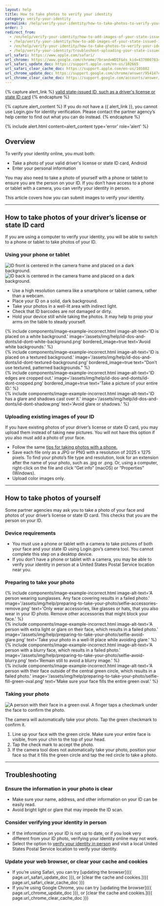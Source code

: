 ```yaml
---
layout: help
title: How to take photos to verify your identity
category: verify-your-identity
permalink: /help/verify-your-identity/how-to-take-photos-to-verify-your-identity/
order: 3
redirect_from:
  - /en/help/verify-your-identity/how-to-add-images-of-your-state-issued-id/
  - /help/verify-your-identity/how-to-add-images-of-your-state-issued-id/
  - /en/help/verify-your-identity/how-to-take-photos-to-verify-your-identity/
  - /help/verify-your-identity/troubleshoot-uploading-your-state-issued-id/
url_safari: https://www.apple.com/safari/
url_chrome: https://www.google.com/chrome/?brand=WDIF&ds_kid=43700078347700321&gad_source=1&gclid=CjwKCAjww_iwBhApEiwAuG6ccAvZWVPqrBawjLCJp6uWvrMplezDwWVR7AnWXZhu-4He4V3oXJBOrRoCtTwQAvD_BwE&gclsrc=aw.ds
url_safari_update_doc: https://support.apple.com/en-us/102665
url_safari_clear_cache_doc: https://support.apple.com/en-us/105082
url_chrome_update_doc: https://support.google.com/chrome/answer/95414?co=GENIE.Platform%3DAndroid&hl=en&oco=1
url_chrome_clear_cache_doc: https://support.google.com/accounts/answer/32050?co=GENIE.Platform%3DAndroid&hl=en&oco=1
---
```


{% capture alert_link %}
  <a href="/help/verify-your-identity/accepted-identification-documents/" class="usa-link">valid state-issued ID, such as a driver's license or state ID card</a>
{% endcapture %}

{% capture alert_content %}
  If you do not have a {{ alert_link }}, you cannot use Login.gov for identity verification.
  Please contact the partner agency’s help center to find out what you can do instead.
{% endcapture %}

{%
  include alert.html
  content=alert_content
  type='error'
  role='alert'
%}

## Overview

To verify your identity online, you must both:

* Take a photo of your valid driver's license or state ID card, Android
* Enter your personal information

You may also need to take a photo of yourself with a phone or tablet to ensure you are the person on your ID. If you don’t have access to a phone or tablet with a camera, you can verify your identity in person.

This article covers how you can submit images to verify your identity.

---

## How to take photos of your driver’s license or state ID card

If you are using a computer to verify your identity, you will be able to switch to a phone or tablet to take photos of your ID.

### Using your phone or tablet

<div class="grid-row grid-gap margin-bottom-2">
  <div class="tablet:grid-col">
    <img alt="ID front is centered in the camera frame and placed on a dark background." src="{{ site.baseurl }}/assets/img/help/id-dos-and-donts/id-do-front.png" />
  </div>
  <div class="tablet:grid-col">
    <img alt="ID back is centered in the camera frame and placed on a dark background." src="{{ site.baseurl }}/assets/img/help/id-dos-and-donts/id-do-back.png" />
  </div>
</div>

* Use a high resolution camera like a smartphone or tablet camera, rather than a webcam.
* Place your ID on a solid, dark background.
* Take your photos in a well-lit area with indirect light.
* Check that ID barcodes are not damaged or dirty.
* Hold your device still while taking the photos. It may help to prop your arms on the table to steady yourself.

<div class="grid-row grid-gap">
  <div class="tablet:grid-col">
    {%
      include components/image-example-incorrect.html
      image-alt-text='ID is placed on a white background.'
      image='/assets/img/help/id-dos-and-donts/id-dont-white-background.png'
      bordered_image=true
      text='Avoid white backgrounds.'
    %}
  </div>
  <div class="tablet:grid-col">
    {%
      include components/image-example-incorrect.html
      image-alt-text='ID is placed on a textured background.'
      image='/assets/img/help/id-dos-and-donts/id-dont-textured-background.png'
      bordered_image=true
      text="Don't use textured, patterned backgrounds."
    %}
  </div>
</div>
<div class="grid-row grid-gap">
  <div class="tablet:grid-col">
    {%
      include components/image-example-incorrect.html
      image-alt-text='ID edges are cropped out.'
      image='/assets/img/help/id-dos-and-donts/id-dont-cropped.png'
      bordered_image=true
      text='Take a picture of your entire ID.'
    %}
  </div>
  <div class="tablet:grid-col">
    {%
      include components/image-example-incorrect.html
      image-alt-text='ID has a glare and shadows cast over it.'
      image='/assets/img/help/id-dos-and-donts/id-dont-shadow.png'
      text='Avoid glare or shadows.'
    %}
  </div>
</div>

### Uploading existing images of your ID

If you have existing photos of your driver’s license or state ID card, you may upload them instead of taking new pictures. You will not have this option if you also must add a photo of your face.

* Follow the same [tips for taking photos with a phone.](#using-your-phone-or-tablet)
* Save each file only as a JPG or PNG with a resolution of 2025 x 1275 pixels. To find your photo’s file type and resolution, look for an extension after the name of your photo, such as .jpg or .png. Or, using a computer, right-click on the file and click “Get info” (macOS) or “Properties” (Windows).
* Upload color images only.

---

## How to take photos of yourself

Some partner agencies may ask you to take a photo of your face and photos of your driver’s license or state ID card. This checks that you are the person on your ID.

### Device requirements

* You must use a phone or tablet with a camera to take pictures of both your face and your state ID using Login.gov’s camera tool. You cannot complete this step on a desktop device. 
* If you don’t have a phone or tablet with a camera, you may be able to verify your identity in person at a United States Postal Service location near you.

### Preparing to take your photo

<div class="grid-row grid-gap">
  <div class="tablet:grid-col">
    {%
      include components/image-example-incorrect.html
      image-alt-text='A person wearing sunglasses. Any face covering results in a failed photo.'
      image='/assets/img/help/preparing-to-take-your-photo/selfie-accessories-remove.png'
      text='Only wear accessories, like glasses or hats, that you also wear in your ID photo. Remove other accessories that might block your face.'
    %}
  </div>
  <div class="tablet:grid-col">
    {%
      include components/image-example-incorrect.html
      image-alt-text='A person with extra light or glare on their face, which results in a failed photo.'
      image='/assets/img/help/preparing-to-take-your-photo/selfie-avoid-glare.png'
      text='Take your photo in a well-lit place while avoiding glare.'
    %}
  </div>
</div>
<div class="grid-row grid-gap">
  <div class="tablet:grid-col">
    {%
      include components/image-example-incorrect.html
      image-alt-text='A person with a blurry face, which results in a failed photo.'
      image='/assets/img/help/preparing-to-take-your-photo/selfie-avoid-blurry.png'
      text='Remain still to avoid a blurry image.'
    %}
  </div>
  <div class="tablet:grid-col">
    {%
      include components/image-example-incorrect.html
      image-alt-text='A person with their face outside of the central green circle, which results in a failed photo.'
      image='/assets/img/help/preparing-to-take-your-photo/selfie-fill-green-oval.png'
      text='Make sure your face fills the entire green oval.'
    %}
  </div>
</div>

### Taking your photo
<div class="grid-row grid-gap margin-bottom-2">
  <div class="tablet:grid-col">
    <img alt="A person with their face in a green oval. A finger taps a checkmark under the face to confirm the photo." src="{{ site.baseurl }}/assets/img/help/preparing-to-take-your-photo/selfie-do-checkmark.png" />
  </div>
</div>

The camera will automatically take your photo. Tap the green checkmark to confirm it.

1. Line up your face with the green circle. Make sure your entire face is visible, from your chin to the top of your head.
2. Tap the check mark to accept the photo.
3. If the camera tool does not automatically take your photo, position your face so that it fills the green circle and tap the red circle to take a photo.

---

## Troubleshooting

### Ensure the information in your photo is clear
* Make sure your name, address, and other information on your ID can be easily read.
* Avoid bright light or glare that may impede the ID scan.

### Consider verifying your identity in person
* If the information on your ID is not up to date, or if you look very different from your ID photo, verifying your identity online may not work.
* Select the option to [verify your identity in person](/help/verify-your-identity/verify-your-identity-in-person/) and visit a local United States Postal Service location to verify your identity.

### Update your web browser, or clear your cache and cookies
* If you’re using Safari, you can try [updating the browser]({{ page.url_safari_update_doc }}), or [clear the cache and cookies.]({{ page.url_safari_clear_cache_doc }})
* If you’re using Google Chrome, you can try [updating the browser]({{ page.url_chrome_update_doc }}), or [clear the cache and cookies.]({{ page.url_chrome_clear_cache_doc }})
